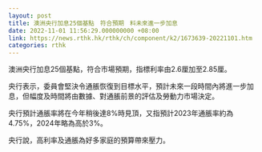 ```yaml
---
layout: post
title: 澳洲央行加息25個基點　符合預期　料未來進一步加息
date: 2022-11-01 11:56:29.000000000 +08:00
link: https://news.rthk.hk/rthk/ch/component/k2/1673639-20221101.htm
categories: rthk
---
```


澳洲央行加息25個基點，符合市場預期，指標利率由2.6厘加至2.85厘。

央行表示，委員會堅決令通脹恢復到目標水平，預計未來一段時間內將進一步加息，但幅度及時間將由數據、對通脹前景的評估及勞動力市場決定。

央行預計通脹率將在今年稍後達8%時見頂，又指預計2023年通脹率約為4.75%，2024年略為高於3%。

央行說，高利率及通脹為好多家庭的預算帶來壓力。
